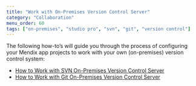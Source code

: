 ```yaml
---
title: "Work with On-Premises Version Control Server"
category: "Collaboration"
menu_order: 60
tags: ["on-premises", "studio pro", "svn", "git", "version control"]
---
```


The following how-to’s will guide you through the process of configuring your Mendix app projects to work with your own (on-premises) version control system:

* [How to Work with SVN On-Premises Version Control Server](on-premises-svn-howto)
* [How to Work with Git On-Premises Version Control Server](on-premises-git-howto)
